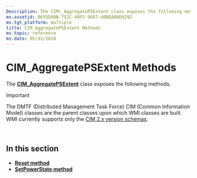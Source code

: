 ```yaml
---
Description: The CIM\_AggregatePSExtent class exposes the following methods.
ms.assetid: 0655D80B-752C-49F5-9687-40BEA06D9292
ms.tgt_platform: multiple
title: CIM_AggregatePSExtent Methods
ms.topic: reference
ms.date: 05/31/2018
---
```


# CIM\_AggregatePSExtent Methods

The [**CIM\_AggregatePSExtent**](cim-aggregatepsextent.md) class exposes the following methods.

> [!IMPORTANT]
> The DMTF (Distributed Management Task Force) CIM (Common Information Model) classes are the parent classes upon which WMI classes are built. WMI currently supports only the [CIM 2.x version schemas](https://dmtf.org/standards/cim/schemas).

 

## In this section

-   [**Reset method**](reset-method-in-class-cim-aggregatepsextent.md)
-   [**SetPowerState method**](setpowerstate-method-in-class-cim-aggregatepsextent.md)

 

 



